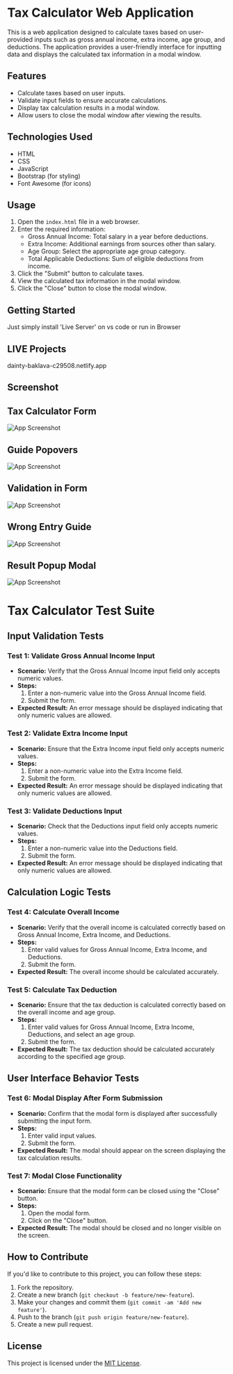 # Tax Calculator Web Application

This is a web application designed to calculate taxes based on user-provided inputs such as gross annual income, extra income, age group, and deductions. The application provides a user-friendly interface for inputting data and displays the calculated tax information in a modal window.

## Features

- Calculate taxes based on user inputs.
- Validate input fields to ensure accurate calculations.
- Display tax calculation results in a modal window.
- Allow users to close the modal window after viewing the results.

## Technologies Used

- HTML
- CSS
- JavaScript
- Bootstrap (for styling)
- Font Awesome (for icons)

## Usage

1. Open the `index.html` file in a web browser.
2. Enter the required information:
   - Gross Annual Income: Total salary in a year before deductions.
   - Extra Income: Additional earnings from sources other than salary.
   - Age Group: Select the appropriate age group category.
   - Total Applicable Deductions: Sum of eligible deductions from income.
3. Click the "Submit" button to calculate taxes.
4. View the calculated tax information in the modal window.
5. Click the "Close" button to close the modal window.

## Getting Started
Just simply install 'Live Server' on vs code or run in Browser

## LIVE Projects

dainty-baklava-c29508.netlify.app

## Screenshot

## Tax Calculator Form

![App Screenshot](https://github.com/devgeek2700/Tax-Calculator/blob/master/Output/homepage.png?raw=true)

## Guide Popovers 

![App Screenshot](https://github.com/devgeek2700/Tax-Calculator/blob/master/Output/giudepopup.png?raw=true)

## Validation in Form 

![App Screenshot](https://github.com/devgeek2700/Tax-Calculator/blob/master/Output/validate.png?raw=true)

## Wrong Entry Guide 

![App Screenshot](https://github.com/devgeek2700/Tax-Calculator/blob/master/Output/enter!.png?raw=true)

## Result Popup Modal 

![App Screenshot](https://github.com/devgeek2700/Tax-Calculator/blob/master/Output/finaloutput.png?raw=true)

# Tax Calculator Test Suite

## Input Validation Tests

### Test 1: Validate Gross Annual Income Input
- **Scenario:** Verify that the Gross Annual Income input field only accepts numeric values.
- **Steps:**
  1. Enter a non-numeric value into the Gross Annual Income field.
  2. Submit the form.
- **Expected Result:** An error message should be displayed indicating that only numeric values are allowed.

### Test 2: Validate Extra Income Input
- **Scenario:** Ensure that the Extra Income input field only accepts numeric values.
- **Steps:**
  1. Enter a non-numeric value into the Extra Income field.
  2. Submit the form.
- **Expected Result:** An error message should be displayed indicating that only numeric values are allowed.

### Test 3: Validate Deductions Input
- **Scenario:** Check that the Deductions input field only accepts numeric values.
- **Steps:**
  1. Enter a non-numeric value into the Deductions field.
  2. Submit the form.
- **Expected Result:** An error message should be displayed indicating that only numeric values are allowed.

## Calculation Logic Tests

### Test 4: Calculate Overall Income
- **Scenario:** Verify that the overall income is calculated correctly based on Gross Annual Income, Extra Income, and Deductions.
- **Steps:**
  1. Enter valid values for Gross Annual Income, Extra Income, and Deductions.
  2. Submit the form.
- **Expected Result:** The overall income should be calculated accurately.

### Test 5: Calculate Tax Deduction
- **Scenario:** Ensure that the tax deduction is calculated correctly based on the overall income and age group.
- **Steps:**
  1. Enter valid values for Gross Annual Income, Extra Income, Deductions, and select an age group.
  2. Submit the form.
- **Expected Result:** The tax deduction should be calculated accurately according to the specified age group.

## User Interface Behavior Tests

### Test 6: Modal Display After Form Submission
- **Scenario:** Confirm that the modal form is displayed after successfully submitting the input form.
- **Steps:**
  1. Enter valid input values.
  2. Submit the form.
- **Expected Result:** The modal should appear on the screen displaying the tax calculation results.

### Test 7: Modal Close Functionality
- **Scenario:** Ensure that the modal form can be closed using the "Close" button.
- **Steps:**
  1. Open the modal form.
  2. Click on the "Close" button.
- **Expected Result:** The modal should be closed and no longer visible on the screen.



## How to Contribute

If you'd like to contribute to this project, you can follow these steps:

1. Fork the repository.
2. Create a new branch (`git checkout -b feature/new-feature`).
3. Make your changes and commit them (`git commit -am 'Add new feature'`).
4. Push to the branch (`git push origin feature/new-feature`).
5. Create a new pull request.

## License

This project is licensed under the [MIT License](LICENSE).
